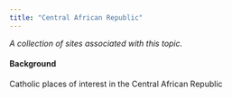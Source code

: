 ```yaml
---
title: "Central African Republic"
---
```



*A collection of sites associated with this topic.*

#### Background

Catholic places of interest in the Central African Republic


